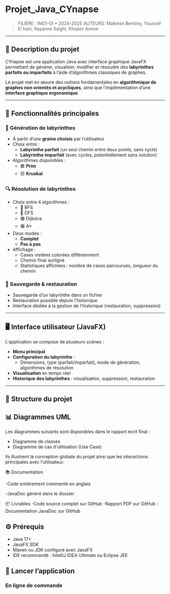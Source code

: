 # Projet_Java_CYnapse

> FILIÈRE : ING1-GI • 2024-2025
> AUTEURS: Makiese Bertony, Youssef El haiti, Rayanne Saighi, Khajiev Amine

---

## 📌 Description du projet

CYnapse est une application Java avec interface graphique JavaFX permettant de générer, visualiser, modifier et résoudre des **labyrinthes parfaits ou imparfaits** à l’aide d’algorithmes classiques de graphes.

Le projet met en œuvre des notions fondamentales en **algorithmique de graphes non orientés et acycliques**, ainsi que l’implémentation d’une **interface graphique ergonomique**.

---

## 🚀 Fonctionnalités principales

### 🔧 Génération de labyrinthes
- À partir d’une **graine choisie** par l’utilisateur
- Choix entre :
  - **Labyrinthe parfait** (un seul chemin entre deux points, sans cycle)
  - **Labyrinthe imparfait** (avec cycles, potentiellement sans solution)
- Algorithmes disponibles :
  - 🟦 **Prim**
  - 🟨 **Kruskal**

### 🔍 Résolution de labyrinthes
- Choix entre 4 algorithmes :
  - 🔵 BFS
  - 🔴 DFS
  - 🟢 Dijkstra
  - 🟣 A*
- Deux modes :
  - **Complet**
  - **Pas à pas**
- Affichage :
  - Cases visitées colorées différemment
  - Chemin final surligné
  - Statistiques affichées : nombre de cases parcourues, longueur du chemin


### 💾 Sauvegarde & restauration
- Sauvegarde d’un labyrinthe dans un fichier
- Restauration possible depuis l’historique
- Interface dédiée à la gestion de l’historique (restauration, suppression)

---

## 🖥️ Interface utilisateur (JavaFX)

L'application se compose de plusieurs scènes :
- **Menu principal**
- **Configuration du labyrinthe** : 
  - Dimensions, type (parfait/imparfait), mode de génération, algorithmes de résolution
- **Visualisation** en temps réel
- **Historique des labyrinthes** : visualisation, suppression, restauration

---



## 📁 Structure du projet

## 📊 Diagrammes UML

Les diagrammes suivants sont disponibles dans le rapport écrit final :

- Diagramme de classes
- Diagramme de cas d'utilisation (Use Case)

Ils illustrent la conception globale du projet ainsi que les interactions principales avec l’utilisateur.

📚 Documentation

  -Code entièrement commenté en anglais
  
  -JavaDoc généré dans le dossier
  
📦 Livrables 
-Code source complet sur GitHub
-Rapport PDF sur GitHub
-Documentation JavaDoc sur GitHub

## ⚙️ Prérequis

- Java 17+
- JavaFX SDK
- Maven ou JDK configuré avec JavaFX
- IDE recommandé : IntelliJ IDEA Ultimate ou Eclipse JEE


## 🔄 Lancer l’application

### En ligne de commande

